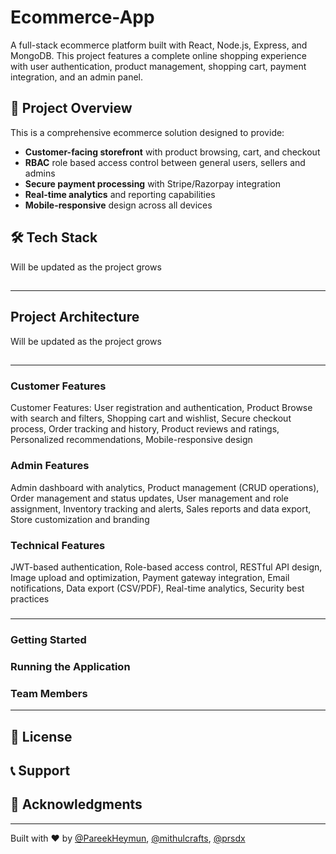 # Ecommerce-App

A full-stack ecommerce platform built with React, Node.js, Express, and MongoDB. This project features a complete online shopping experience with user authentication, product management, shopping cart, payment integration, and an admin panel.

## 🚀 Project Overview

This is a comprehensive ecommerce solution designed to provide:
- **Customer-facing storefront** with product browsing, cart, and checkout
- **RBAC** role based access control between general users, sellers and admins
- **Secure payment processing** with Stripe/Razorpay integration
- **Real-time analytics** and reporting capabilities
- **Mobile-responsive** design across all devices

## 🛠️ Tech Stack
Will be updated as the project grows
##
---
## Project Architecture
Will be updated as the project grows
##
---
### Customer Features
Customer Features: User registration and authentication, Product Browse with search and filters, Shopping cart and wishlist, Secure checkout process, Order tracking and history, Product reviews and ratings, Personalized recommendations, Mobile-responsive design
### Admin Features
Admin dashboard with analytics, Product management (CRUD operations), Order management and status updates, User management and role assignment, Inventory tracking and alerts, Sales reports and data export, Store customization and branding
### Technical Features
JWT-based authentication, Role-based access control, RESTful API design, Image upload and optimization, Payment gateway integration, Email notifications, Data export (CSV/PDF), Real-time analytics, Security best practices
###
---
### Getting Started
### Running the Application
### Team Members
---
## 📝 License
## 📞 Support
## 🙏 Acknowledgments
---
Built with ❤️ by [@PareekHeymun](https://github.com/PareekHeymun), [@mithulcrafts](https://github.com/mithulcrafts), [@prsdx](https://github.com/prsdx)
